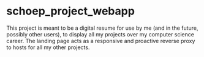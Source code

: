 # schoep_project_webapp

This project is meant to be a digital resume for use by me (and in the future, possibly other users), to display all my projects over my computer science career. The landing page acts as a responsive and proactive reverse proxy to hosts for all my other projects.
